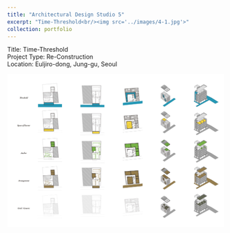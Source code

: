 ```yaml
---
title: "Architectural Design Studio 5"
excerpt: "Time-Threshold<br/><img src='../images/4-1.jpg'>"
collection: portfolio
---
```


<!-- ![Main Image](../images/4-1.jpg) -->




Title: Time-Threshold  
Project Type: Re-Construction  
Location: Euljiro-dong, Jung-gu, Seoul

<img src='../images/4-1.jpg'>